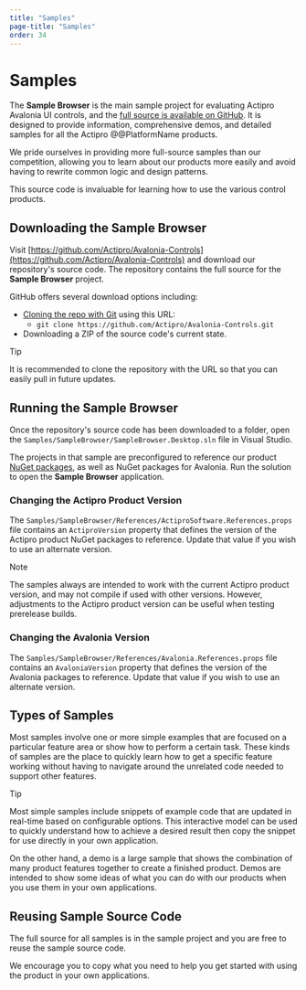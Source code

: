 ```yaml
---
title: "Samples"
page-title: "Samples"
order: 34
---
```

# Samples

The **Sample Browser** is the main sample project for evaluating Actipro Avalonia UI controls, and the [full source is available on GitHub](open-source.md).  It is designed to provide information, comprehensive demos, and detailed samples for all the Actipro @@PlatformName products.

We pride ourselves in providing more full-source samples than our competition, allowing you to learn about our products more easily and avoid
having to rewrite common logic and design patterns.

This source code is invaluable for learning how to use the various control products.

## Downloading the Sample Browser

Visit [https://github.com/Actipro/Avalonia-Controls](https://github.com/Actipro/Avalonia-Controls) and download our repository's source code.  The repository contains the full source for the **Sample Browser** project.

GitHub offers several download options including:
- [Cloning the repo with Git](https://docs.github.com/en/repositories/creating-and-managing-repositories/cloning-a-repository) using this URL:
  - `git clone https://github.com/Actipro/Avalonia-Controls.git`
- Downloading a ZIP of the source code's current state.

> [!TIP]
> It is recommended to clone the repository with the URL so that you can easily pull in future updates.

## Running the Sample Browser

Once the repository's source code has been downloaded to a folder, open the `Samples/SampleBrowser/SampleBrowser.Desktop.sln` file in Visual Studio.

The projects in that sample are preconfigured to reference our product [NuGet packages](nuget.md), as well as NuGet packages for Avalonia.  Run the solution to open the **Sample Browser** application.

### Changing the Actipro Product Version

The `Samples/SampleBrowser/References/ActiproSoftware.References.props` file contains an `ActiproVersion` property that defines the version of the Actipro product NuGet packages to reference.  Update that value if you wish to use an alternate version.

> [!NOTE]
> The samples always are intended to work with the current Actipro product version, and may not compile if used with other versions.  However, adjustments to the Actipro product version can be useful when testing prerelease builds.

### Changing the Avalonia Version

The `Samples/SampleBrowser/References/Avalonia.References.props` file contains an `AvaloniaVersion` property that defines the version of the Avalonia packages to reference.  Update that value if you wish to use an alternate version.

## Types of Samples

Most samples involve one or more simple examples that are focused on a particular feature area or show how to perform a certain task. These kinds of samples are the place to quickly learn how to get a specific feature working without having to navigate around the unrelated code needed to support other features.

> [!TIP]
> Most simple samples include snippets of example code that are updated in real-time based on configurable options. This interactive model can be used to quickly understand how to achieve a desired result then copy the snippet for use directly in your own application.

On the other hand, a demo is a large sample that shows the combination of many product features together to create a finished product. Demos are intended to show some ideas of what you can do with our products when you use them in your own applications.

## Reusing Sample Source Code

The full source for all samples is in the sample project and you are free to reuse the sample source code.

We encourage you to copy what you need to help you get started with using the product in your own applications.

